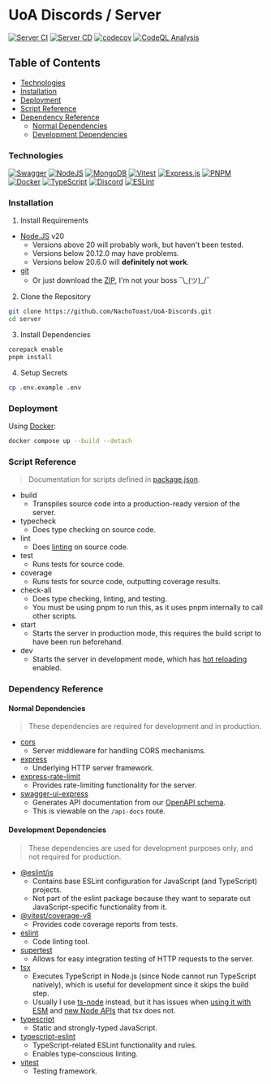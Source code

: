 # UoA Discords / Server <!-- omit in toc -->

[![Server CI](https://github.com/NachoToast/UoA-Discords/actions/workflows/ci.server.yml/badge.svg)](https://github.com/NachoToast/UoA-Discords/actions/workflows/ci.server.yml)
[![Server CD](https://github.com/NachoToast/UoA-Discords/actions/workflows/cd.server.yml/badge.svg)](https://github.com/NachoToast/UoA-Discords/actions/workflows/cd.server.yml)
[![codecov](https://codecov.io/gh/NachoToast/UoA-Discords/graph/badge.svg?token=KYZSLQOA1R)](https://codecov.io/gh/NachoToast/UoA-Discords)
[![CodeQL Analysis](https://github.com/NachoToast/UoA-Discords/actions/workflows/codeql.yml/badge.svg)](https://github.com/NachoToast/UoA-Discords/actions/workflows/codeql.yml)

## Table of Contents <!-- omit in toc -->

- [Technologies](#technologies)
- [Installation](#installation)
- [Deployment](#deployment)
- [Script Reference](#script-reference)
- [Dependency Reference](#dependency-reference)
  - [Normal Dependencies](#normal-dependencies)
  - [Development Dependencies](#development-dependencies)

### Technologies

[![Swagger](https://img.shields.io/badge/-Swagger-%23Clojure?style=for-the-badge&logo=swagger&logoColor=white)](https://swagger.io/ "Swagger logo")
[![NodeJS](https://img.shields.io/badge/node.js-6DA55F?style=for-the-badge&logo=node.js&logoColor=white)](https://nodejs.org "Node.js logo")
[![MongoDB](https://img.shields.io/badge/MongoDB-%234ea94b.svg?style=for-the-badge&logo=mongodb&logoColor=white)](https://www.mongodb.com "MongoDB logo")
[![Vitest](https://img.shields.io/static/v1?style=for-the-badge&message=Vitest&color=6E9F18&logo=Vitest&logoColor=FFFFFF&label=)](https://vitest.dev/ "Vitest logo")
[![Express.js](https://img.shields.io/badge/express.js-%23404d59.svg?style=for-the-badge&logo=express&logoColor=%2361DAFB)](https://expressjs.com/ "Express.js logo")
[![PNPM](https://img.shields.io/badge/pnpm-%234a4a4a.svg?style=for-the-badge&logo=pnpm&logoColor=f69220)](https://pnpm.io/ "pnpm logo")
[![Docker](https://img.shields.io/badge/docker-%230db7ed.svg?style=for-the-badge&logo=docker&logoColor=white)](https://www.docker.com/ "Docker logo")
[![TypeScript](https://img.shields.io/badge/typescript-%23007ACC.svg?style=for-the-badge&logo=typescript&logoColor=white)](https://www.typescriptlang.org/ "TypeScript logo")
[![Discord](https://img.shields.io/badge/Discord-%235865F2.svg?style=for-the-badge&logo=discord&logoColor=white)](https://discord.com/ "Discord logo")
[![ESLint](https://img.shields.io/badge/ESLint-4B3263?style=for-the-badge&logo=eslint&logoColor=white)](https://eslint.org/ "ESLint logo")

### Installation

1. Install Requirements

 - [Node.JS](https://nodejs.org/en) v20
   - Versions above 20 will probably work, but haven't been tested.
   - Versions below 20.12.0 may have problems.
   - Versions below 20.6.0 will **definitely not work**.
 - [git](https://git-scm.com/)
   - Or just download the [ZIP](https://github.com/NachoToast/UoA-Discords/archive/refs/heads/main.zip), I'm not your boss ¯\\\_(ツ)_/¯

2. Clone the Repository

```sh
git clone https://github.com/NachoToast/UoA-Discords.git
cd server
```

3. Install Dependencies

```sh
corepack enable
pnpm install
```

4. Setup Secrets

```sh
cp .env.example .env
```

### Deployment

Using [Docker](https://www.docker.com/):

```sh
docker compose up --build --detach
```

### Script Reference

> Documentation for scripts defined in [package.json](package.json).

- build
  - Transpiles source code into a production-ready version of the server.
- typecheck
  - Does type checking on source code.
- lint
  - Does [linting](https://en.wikipedia.org/wiki/Lint_(software)) on source code.
- test
  - Runs tests for source code.
- coverage
  - Runs tests for source code, outputting coverage results.
- check-all
  - Does type checking, linting, and testing.
  - You must be using pnpm to run this, as it uses pnpm internally to call other scripts.
- start
  - Starts the server in production mode, this requires the build script to have been run beforehand.
- dev
  - Starts the server in development mode, which has [hot reloading](https://en.wikipedia.org/wiki/Hot_swapping#Software) enabled.

### Dependency Reference

#### Normal Dependencies

> These dependencies are required for development and in production.

- [cors](https://www.npmjs.com/package/cors)
  - Server middleware for handling CORS mechanisms.
- [express](https://www.npmjs.com/package/express)
  - Underlying HTTP server framework.
- [express-rate-limit](https://www.npmjs.com/package/express-rate-limit)
  - Provides rate-limiting functionality for the server.
- [swagger-ui-express](https://www.npmjs.com/package/swagger-ui-express)
  - Generates API documentation from our [OpenAPI schema](src/openapi.json).
  - This is viewable on the `/api-docs` route.

#### Development Dependencies

> These dependencies are used for development purposes only, and not required for production.

- [@eslint/js](https://www.npmjs.com/package/@eslint/js)
  - Contains base ESLint configuration for JavaScript (and TypeScript) projects.
  - Not part of the eslint package because they want to separate out JavaScript-specific functionality from it.
- [@vitest/coverage-v8](https://www.npmjs.com/package/@vitest/coverage-v8)
  - Provides code coverage reports from tests.
- [eslint](https://www.npmjs.com/package/eslint)
  - Code linting tool.
- [supertest](https://www.npmjs.com/package/supertest)
  - Allows for easy integration testing of HTTP requests to the server.
- [tsx](https://www.npmjs.com/package/tsx)
  - Executes TypeScript in Node.js (since Node cannot run TypeScript natively), which is useful for development since it skips the build step.
  - Usually I use [ts-node](https://www.npmjs.com/package/ts-node) instead, but it has issues when [using it with ESM](https://www.npmjs.com/package/ts-node#err_unknown_file_extension) and [new Node APIs](https://nodejs.org/docs/v20.12.1/api/cli.html#--env-fileconfig) that tsx does not.
- [typescript](https://www.npmjs.com/package/typescript) 
  - Static and strongly-typed JavaScript.
- [typescript-eslint](https://www.npmjs.com/package/typescript-eslint)
  - TypeScript-related ESLint functionality and rules.
  - Enables type-conscious linting.
- [vitest](https://www.npmjs.com/package/vitest)
  - Testing framework.
